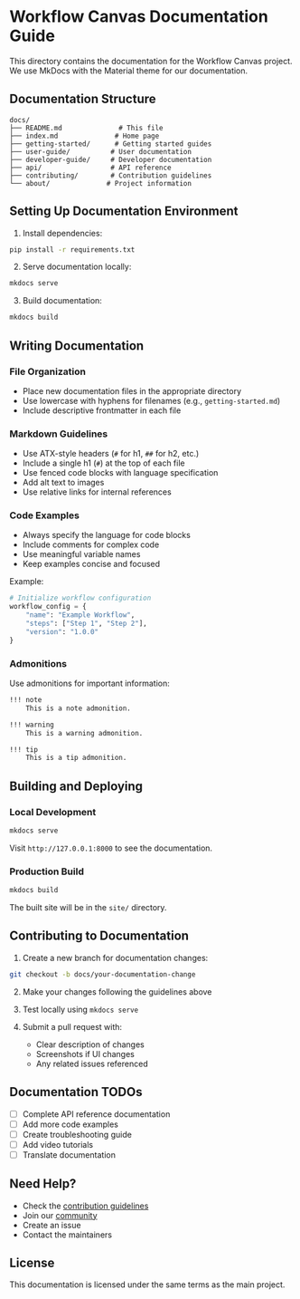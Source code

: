 # Workflow Canvas Documentation Guide

This directory contains the documentation for the Workflow Canvas project. We use MkDocs with the Material theme for our documentation.

## Documentation Structure

```
docs/
├── README.md              # This file
├── index.md              # Home page
├── getting-started/      # Getting started guides
├── user-guide/          # User documentation
├── developer-guide/     # Developer documentation
├── api/                 # API reference
├── contributing/        # Contribution guidelines
└── about/              # Project information
```

## Setting Up Documentation Environment

1. Install dependencies:
```bash
pip install -r requirements.txt
```

2. Serve documentation locally:
```bash
mkdocs serve
```

3. Build documentation:
```bash
mkdocs build
```

## Writing Documentation

### File Organization
- Place new documentation files in the appropriate directory
- Use lowercase with hyphens for filenames (e.g., `getting-started.md`)
- Include descriptive frontmatter in each file

### Markdown Guidelines
- Use ATX-style headers (`#` for h1, `##` for h2, etc.)
- Include a single h1 (`#`) at the top of each file
- Use fenced code blocks with language specification
- Add alt text to images
- Use relative links for internal references

### Code Examples
- Always specify the language for code blocks
- Include comments for complex code
- Use meaningful variable names
- Keep examples concise and focused

Example:
```python
# Initialize workflow configuration
workflow_config = {
    "name": "Example Workflow",
    "steps": ["Step 1", "Step 2"],
    "version": "1.0.0"
}
```

### Admonitions
Use admonitions for important information:

```markdown
!!! note
    This is a note admonition.

!!! warning
    This is a warning admonition.

!!! tip
    This is a tip admonition.
```

## Building and Deploying

### Local Development
```bash
mkdocs serve
```
Visit `http://127.0.0.1:8000` to see the documentation.

### Production Build
```bash
mkdocs build
```
The built site will be in the `site/` directory.

## Contributing to Documentation

1. Create a new branch for documentation changes:
```bash
git checkout -b docs/your-documentation-change
```

2. Make your changes following the guidelines above

3. Test locally using `mkdocs serve`

4. Submit a pull request with:
   - Clear description of changes
   - Screenshots if UI changes
   - Any related issues referenced

## Documentation TODOs

- [ ] Complete API reference documentation
- [ ] Add more code examples
- [ ] Create troubleshooting guide
- [ ] Add video tutorials
- [ ] Translate documentation

## Need Help?

- Check the [contribution guidelines](../CONTRIBUTING.md)
- Join our [community](#)
- Create an issue
- Contact the maintainers

## License

This documentation is licensed under the same terms as the main project.
